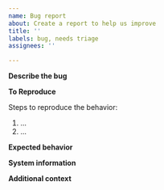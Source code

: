 ```yaml
---
name: Bug report
about: Create a report to help us improve
title: ''
labels: bug, needs triage
assignees: ''

---
```


**Describe the bug**

<!-- A clear and concise description of what the bug is. -->

**To Reproduce**

Steps to reproduce the behavior:

1. ...
2. ...

**Expected behavior**

<!-- A clear and concise description of what you expected to happen. -->

**System information**

<!-- What version of the software. On which system. -->

**Additional context**

<!-- Add any other context about the problem here. -->

